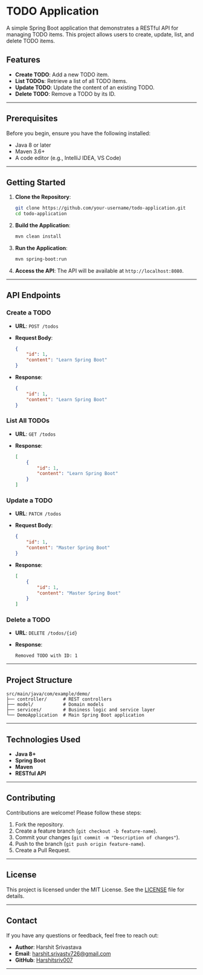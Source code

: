# TODO Application

A simple Spring Boot application that demonstrates a RESTful API for managing TODO items. This project allows users to create, update, list, and delete TODO items.

## Features

* **Create TODO**: Add a new TODO item.
* **List TODOs**: Retrieve a list of all TODO items.
* **Update TODO**: Update the content of an existing TODO.
* **Delete TODO**: Remove a TODO by its ID.

---

## Prerequisites

Before you begin, ensure you have the following installed:

* Java 8 or later
* Maven 3.6+
* A code editor (e.g., IntelliJ IDEA, VS Code)

---

## Getting Started

1. **Clone the Repository**:

   ```bash
   git clone https://github.com/your-username/todo-application.git
   cd todo-application
   ```

2. **Build the Application**:

   ```bash
   mvn clean install
   ```

3. **Run the Application**:

   ```bash
   mvn spring-boot:run
   ```

4. **Access the API**:
   The API will be available at `http://localhost:8080`.

---

## API Endpoints

### Create a TODO

* **URL**: `POST /todos`
* **Request Body**:

  ```json
  {
      "id": 1,
      "content": "Learn Spring Boot"
  }
  ```
* **Response**:

  ```json
  {
      "id": 1,
      "content": "Learn Spring Boot"
  }
  ```

### List All TODOs

* **URL**: `GET /todos`
* **Response**:

  ```json
  [
      {
          "id": 1,
          "content": "Learn Spring Boot"
      }
  ]
  ```

### Update a TODO

* **URL**: `PATCH /todos`
* **Request Body**:

  ```json
  {
      "id": 1,
      "content": "Master Spring Boot"
  }
  ```
* **Response**:

  ```json
  [
      {
          "id": 1,
          "content": "Master Spring Boot"
      }
  ]
  ```

### Delete a TODO

* **URL**: `DELETE /todos/{id}`
* **Response**:

  ```plaintext
  Removed TODO with ID: 1
  ```

---

## Project Structure

```
src/main/java/com/example/demo/
├── controller/      # REST controllers
├── model/           # Domain models
├── services/        # Business logic and service layer
└── DemoApplication  # Main Spring Boot application
```

---

## Technologies Used

* **Java 8+**
* **Spring Boot**
* **Maven**
* **RESTful API**

---

## Contributing

Contributions are welcome! Please follow these steps:

1. Fork the repository.
2. Create a feature branch (`git checkout -b feature-name`).
3. Commit your changes (`git commit -m "Description of changes"`).
4. Push to the branch (`git push origin feature-name`).
5. Create a Pull Request.

---

## License

This project is licensed under the MIT License. See the [LICENSE](LICENSE) file for details.

---

## Contact

If you have any questions or feedback, feel free to reach out:

* **Author**: Harshit Srivastava
* **Email**: [harshit.srivastv726@gmail.com](mailto:harshit.srivastv726@gmail.com)
* **GitHub**: [Harshitsriv007](https://github.com/Harshitsriv007)

---

